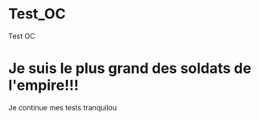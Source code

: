 # Test_OC
Test OC

<h1>Je suis le plus grand des soldats de l'empire!!!</h1>

Je continue mes tests tranquilou

